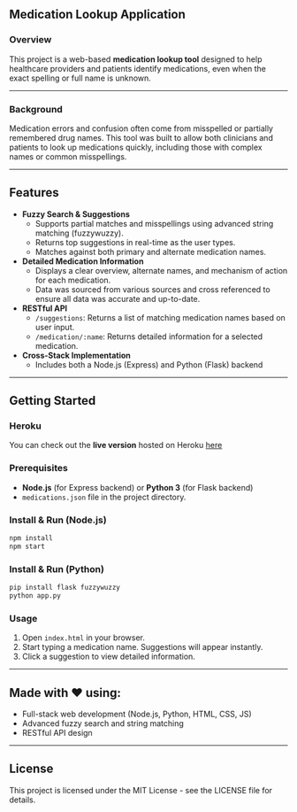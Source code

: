 
## Medication Lookup Application

### Overview

This project is a web-based **medication lookup tool** designed to help healthcare providers and patients identify medications, even when the exact spelling or full name is unknown.

---

### Background

Medication errors and confusion often come from misspelled or partially remembered drug names. This tool was built to allow both clinicians and patients to look up medications quickly, including those with complex names or common misspellings.

---

## Features

- **Fuzzy Search \& Suggestions**
    - Supports partial matches and misspellings using advanced string matching (fuzzywuzzy).
    - Returns top suggestions in real-time as the user types.
    - Matches against both primary and alternate medication names.
- **Detailed Medication Information**
    - Displays a clear overview, alternate names, and mechanism of action for each medication.
    - Data was sourced from various sources and cross referenced to ensure all data was accurate and up-to-date.
- **RESTful API**
    - `/suggestions`: Returns a list of matching medication names based on user input.
    - `/medication/:name`: Returns detailed information for a selected medication.
- **Cross-Stack Implementation**
    - Includes both a Node.js (Express) and Python (Flask) backend

---

## Getting Started

### Heroku
You can check out the **live version** hosted on Heroku [here](https://medication-lookup-0746b427ba35.herokuapp.com/)

### Prerequisites

- **Node.js** (for Express backend) or **Python 3** (for Flask backend)
- `medications.json` file in the project directory.


### Install \& Run (Node.js)

```bash
npm install
npm start
```


### Install \& Run (Python)

```bash
pip install flask fuzzywuzzy
python app.py
```


### Usage

1. Open `index.html` in your browser.
2. Start typing a medication name. Suggestions will appear instantly.
3. Click a suggestion to view detailed information.

---

## Made with ❤️ using:

- Full-stack web development (Node.js, Python, HTML, CSS, JS)
- Advanced fuzzy search and string matching
- RESTful API design

---

## License

This project is licensed under the MIT License - see the LICENSE file for details.
